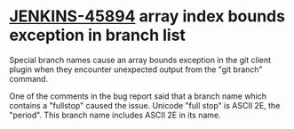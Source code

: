 # [JENKINS-45894](https://issues.jenkins-ci.org/browse/JENKINS-45894) array index bounds exception in branch list

Special branch names cause an array bounds exception in the git client
plugin when they encounter unexpected output from the "git branch"
command.

One of the comments in the bug report said that a branch name which
contains a "fullstop" caused the issue.  Unicode "full stop" is ASCII 2E,
the "period".  This branch name includes ASCII 2E in its name.
